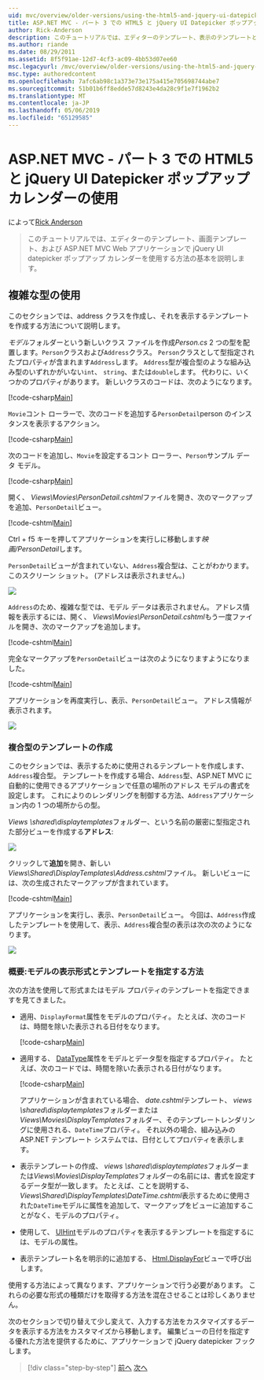 ```yaml
---
uid: mvc/overview/older-versions/using-the-html5-and-jquery-ui-datepicker-popup-calendar-with-aspnet-mvc/using-the-html5-and-jquery-ui-datepicker-popup-calendar-with-aspnet-mvc-part-3
title: ASP.NET MVC - パート 3 での HTML5 と jQuery UI Datepicker ポップアップ カレンダーの使用 |Microsoft Docs
author: Rick-Anderson
description: このチュートリアルでは、エディターのテンプレート、表示のテンプレートと、ASP.NET MV の jQuery UI datepicker ポップアップ カレンダーを操作する方法の基本を説明しています.
ms.author: riande
ms.date: 08/29/2011
ms.assetid: 8f5f91ae-12d7-4cf3-ac09-4bb53d07ee60
msc.legacyurl: /mvc/overview/older-versions/using-the-html5-and-jquery-ui-datepicker-popup-calendar-with-aspnet-mvc/using-the-html5-and-jquery-ui-datepicker-popup-calendar-with-aspnet-mvc-part-3
msc.type: authoredcontent
ms.openlocfilehash: 7afc6ab98c1a373e73e175a415e705698744abe7
ms.sourcegitcommit: 51b01b6ff8edde57d8243e4da28c9f1e7f1962b2
ms.translationtype: MT
ms.contentlocale: ja-JP
ms.lasthandoff: 05/06/2019
ms.locfileid: "65129585"
---
```

# <a name="using-the-html5-and-jquery-ui-datepicker-popup-calendar-with-aspnet-mvc---part-3"></a>ASP.NET MVC - パート 3 での HTML5 と jQuery UI Datepicker ポップアップ カレンダーの使用

によって[Rick Anderson]((https://twitter.com/RickAndMSFT))

> このチュートリアルでは、エディターのテンプレート、画面テンプレート、および ASP.NET MVC Web アプリケーションで jQuery UI datepicker ポップアップ カレンダーを使用する方法の基本を説明します。

## <a name="working-with-complex-types"></a>複雑な型の使用

このセクションでは、address クラスを作成し、それを表示するテンプレートを作成する方法について説明します。

*モデル*フォルダーという新しいクラス ファイルを作成*Person.cs* 2 つの型を配置します。`Person`クラスおよび`Address`クラス。 `Person`クラスとして型指定されたプロパティが含まれます`Address`します。 `Address`型が複合型のような組み込み型のいずれかがいない`int`、 `string`、または`double`します。 代わりに、いくつかのプロパティがあります。 新しいクラスのコードは、次のようになります。

[!code-csharp[Main](using-the-html5-and-jquery-ui-datepicker-popup-calendar-with-aspnet-mvc-part-3/samples/sample1.cs)]

`Movie`コント ローラーで、次のコードを追加する`PersonDetail`person のインスタンスを表示するアクション。

[!code-csharp[Main](using-the-html5-and-jquery-ui-datepicker-popup-calendar-with-aspnet-mvc-part-3/samples/sample2.cs)]

次のコードを追加し、`Movie`を設定するコント ローラー、`Person`サンプル データ モデル。

[!code-csharp[Main](using-the-html5-and-jquery-ui-datepicker-popup-calendar-with-aspnet-mvc-part-3/samples/sample3.cs)]

開く、 *Views\Movies\PersonDetail.cshtml*ファイルを開き、次のマークアップを追加、`PersonDetail`ビュー。

[!code-cshtml[Main](using-the-html5-and-jquery-ui-datepicker-popup-calendar-with-aspnet-mvc-part-3/samples/sample4.cshtml)]

Ctrl + f5 キーを押してアプリケーションを実行しに移動します*映画/PersonDetail*します。

`PersonDetail`ビューが含まれていない、`Address`複合型は、ことがわかります。 このスクリーン ショット。 (アドレスは表示されません。)

![](using-the-html5-and-jquery-ui-datepicker-popup-calendar-with-aspnet-mvc-part-3/_static/image1.png)

`Address`のため、複雑な型では、モデル データは表示されません。 アドレス情報を表示するには、開く、 *Views\Movies\PersonDetail.cshtml*もう一度ファイルを開き、次のマークアップを追加します。

[!code-cshtml[Main](using-the-html5-and-jquery-ui-datepicker-popup-calendar-with-aspnet-mvc-part-3/samples/sample5.cshtml)]

完全なマークアップを`PersonDetail`ビューは次のようになりますようになりました。

[!code-cshtml[Main](using-the-html5-and-jquery-ui-datepicker-popup-calendar-with-aspnet-mvc-part-3/samples/sample6.cshtml)]

アプリケーションを再度実行し、表示、`PersonDetail`ビュー。 アドレス情報が表示されます。

![](using-the-html5-and-jquery-ui-datepicker-popup-calendar-with-aspnet-mvc-part-3/_static/image2.png)

### <a name="creating-a-template-for-a-complex-type"></a>複合型のテンプレートの作成

このセクションでは、表示するために使用されるテンプレートを作成します、`Address`複合型。 テンプレートを作成する場合、`Address`型、ASP.NET MVC に自動的に使用できるアプリケーションで任意の場所のアドレス モデルの書式を設定します。 これによりのレンダリングを制御する方法、`Address`アプリケーション内の 1 つの場所からの型。

*Views \shared\displaytemplates*フォルダー、という名前の厳密に型指定された部分ビューを作成する**アドレス**:

![](using-the-html5-and-jquery-ui-datepicker-popup-calendar-with-aspnet-mvc-part-3/_static/image3.png)

クリックして**追加**を開き、新しい*Views\Shared\DisplayTemplates\Address.cshtml*ファイル。 新しいビューには、次の生成されたマークアップが含まれています。

[!code-cshtml[Main](using-the-html5-and-jquery-ui-datepicker-popup-calendar-with-aspnet-mvc-part-3/samples/sample7.cshtml)]

アプリケーションを実行し、表示、`PersonDetail`ビュー。 今回は、`Address`作成したテンプレートを使用して、表示、`Address`複合型の表示は次の次のようになります。

![](using-the-html5-and-jquery-ui-datepicker-popup-calendar-with-aspnet-mvc-part-3/_static/image4.png)

### <a name="summary-ways-to-specify-the-model-display-format-and-template"></a>概要:モデルの表示形式とテンプレートを指定する方法

次の方法を使用して形式またはモデル プロパティのテンプレートを指定できますを見てきました。

- 適用、`DisplayFormat`属性をモデルのプロパティ。 たとえば、次のコードは、時間を除いた表示される日付をなります。

    [!code-csharp[Main](using-the-html5-and-jquery-ui-datepicker-popup-calendar-with-aspnet-mvc-part-3/samples/sample8.cs)]
- 適用する、 [DataType](https://msdn.microsoft.com/library/system.componentmodel.dataannotations.datatype.aspx)属性をモデルとデータ型を指定するプロパティ。 たとえば、次のコードでは、時間を除いた表示される日付がなります。

    [!code-csharp[Main](using-the-html5-and-jquery-ui-datepicker-popup-calendar-with-aspnet-mvc-part-3/samples/sample9.cs)]

    アプリケーションが含まれている場合、 *date.cshtml*テンプレート、 *views \shared\displaytemplates*フォルダーまたは*Views\Movies\DisplayTemplates*フォルダー、そのテンプレートレンダリングに使用される、`DateTime`プロパティ。 それ以外の場合、組み込みの ASP.NET テンプレート システムでは、日付としてプロパティを表示します。
- 表示テンプレートの作成、 *views \shared\displaytemplates*フォルダーまたは*Views\Movies\DisplayTemplates*フォルダーの名前には、書式を設定するデータ型が一致します。 たとえば、ことを説明する、 *Views\Shared\DisplayTemplates\DateTime.cshtml*表示するために使用された`DateTime`モデルに属性を追加して、マークアップをビューに追加することがなく、モデルのプロパティ。
- 使用して、 [UIHint](https://msdn.microsoft.com/library/system.componentmodel.dataannotations.uihintattribute.uihint.aspx)モデルのプロパティを表示するテンプレートを指定するには、モデルの属性。
- 表示テンプレート名を明示的に追加する、 [Html.DisplayFor](https://msdn.microsoft.com/library/ee407420.aspx)ビューで呼び出します。

使用する方法によって異なります、アプリケーションで行う必要があります。 これらの必要な形式の種類だけを取得する方法を混在させることは珍しくありません。

次のセクションで切り替えて少し変えて、入力する方法をカスタマイズするデータを表示する方法をカスタマイズから移動します。 編集ビューの日付を指定する優れた方法を提供するために、アプリケーションで jQuery datepicker フックします。

> [!div class="step-by-step"]
> [前へ](using-the-html5-and-jquery-ui-datepicker-popup-calendar-with-aspnet-mvc-part-2.md)
> [次へ](using-the-html5-and-jquery-ui-datepicker-popup-calendar-with-aspnet-mvc-part-4.md)
